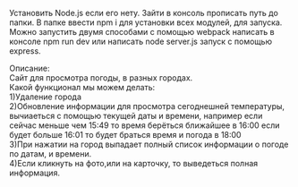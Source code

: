Установить Node.js если его нету.
Зайти в консоль прописать путь до папки.
В папке ввести npm i для установки всех модулей, для запуска.
Можно запустить двумя способами с помощью webpack написать в консоле npm run dev или написать node server.js запуск с помощью express.

Описание:<br>
Сайт для просмотра погоды, в разных городах.<br>
Какой функционал мы можем делать:<br>
1)Удаление города<br>
2)Обновление информации для просмотра сегоднешней температуры, вычиаеться с помощью текущей даты и времени, например если сейчас  меньше чем 15:49 то время берёться ближайшее в 16:00 если будет больше 16:01 то будет браться время и погода в 18:00<br>
3)При нажатии на город выпадает полный список информации о погоде по датам, и времени.<br>
4)Если кликнуть на фото,или на карточку, то выведеться полная информация.